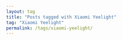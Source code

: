 ```yaml
---
layout: tag
title: "Posts tagged with Xiaomi Yeelight"
tag: "Xiaomi Yeelight"
permalink: /tags/xiaomi-yeelight/
---
```

